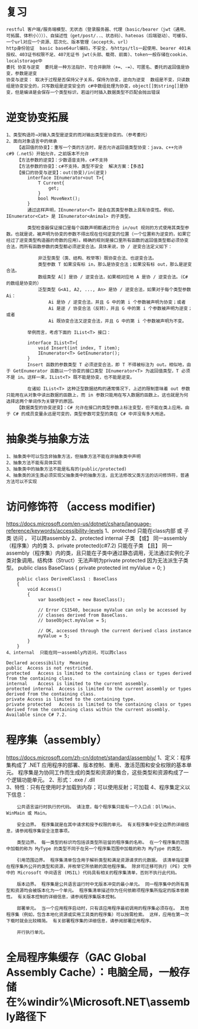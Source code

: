 # 复习
    restful 客户端/服务端模型、无状态（登录服务器、代理（basic/bearer（jwt（通用、可拓展、体积小））））、自描述性（get/post/..、状态码）、hateoas（后端驱动）、可缓存、一个url对应一个资源、层次化、版本管理（accept头、url）
    http身份验证  basic base64url编码，不安全，与https/tls一起使用、bearer 401未授权、403证书权限不足、407无证书 jwt(头部、载荷、前面)、token一般存储在cookie、localstorage中
    委托 协变与逆变  委托是一种方法指针、可合并删除（+=、-=）、可匿名、委托的返回值是协变，参数是逆变
    协变与逆变： 取决于过程是否保持父子关系，保持为协变，逆向为逆变  数组是不变，只读数组是协变安全的，只写数组是逆变安全的 c#中数组处理为协变，object[]到string[]是协变，但是编译是会保存一个类型标识，若运行时插入数据类型不匹配会抛出错误

# 逆变协变拓展
    1、类型构造符→对输入类型是逆变的而对输出类型是协变的。（参考委托）
    2、面向对象语言中的继承
        【返回值的协变】：重写一个类的方法时，是否允许返回值类型协变：java、c++允许  c#9（.net5）开始允许，之前版本不允许
        【方法参数的逆变】：少数语音支持，c#不支持
        【方法参数的协变】：c#不支持，类型不安全  解决方案：【多态】
        【接口的协变与逆变】：out(协变)/in(逆变)
            interface IEnumerator<out T>{
                T Current{
                    get;
                }
                bool MoveNext();
            }
            通过这样声明，IEnumerator<T> 就会在其类型参数上具有协变性。例如，IEnumerator<Cat> 是 IEnumerator<Animal> 的子类型。

            类型检查器保证接口里每个函数声明都通过符合 in/out 规则的方式使用其类型参数。也就是说，被声明为协变的参数不得出现在任何逆变的位置（一个位置称为逆变的，如果它经过了逆变类型构造器的奇数的应用）。精确的规则是接口里所有函数的返回值类型都必须协变合法，而所有函数参数的类型都必须逆变合法。具体来说，协 / 逆变合法定义如下：

                非泛型类型（类、结构、枚举等）既协变合法、也逆变合法。
                类型参数 T 如果没有标 in，那么是协变合法；如果没有标 out，那么是逆变合法。
                数组类型 A[] 是协 / 逆变合法，如果相对应地 A 是协 / 逆变合法。（C# 的数组是协变的）
                泛型类型 G<A1, A2, ..., An> 是协 / 逆变合法，如果对于每个类型参数 Ai：
                    Ai 是协 / 逆变合法，并且 G 中的第 i 个参数被声明为协变；或者
                    Ai 是逆 / 协变合法（反转），并且 G 中的第 i 个参数被声明为逆变；或者
                    Ai 既协变合法又逆变合法，并且 G 中的第 i 个参数被声明为不变。

            举例而言，考虑下面的 IList<T> 接口：

            interface IList<T>{
                void Insert(int index, T item);
                IEnumerator<T> GetEnumerator();
            }
            Insert 函数的参数类型 T 必须逆变合法，即 T 不得被标注为 out。相似地，由于 GetEnumerator 函数以一个协变的接口类型 IEnumerator<T> 为返回值类型，T 必须不是 in。这样一来，IList<T> 既不能是协变，也不能是逆变。

            在诸如 IList<T> 这种泛型数据结构的通常情况下，上述的限制意味着 out 参数只能用在从对象中读出数据的函数上，而 in 参数只能用在写入数据的函数上。这也就是为何选择这两个单词作为关键字的原因。
        【数据类型的协变逆变】：C# 允许在接口的类型参数上标注变型，但不能在类上应用。由于 C# 的成员变量永远是可变的，类型参数可变型的类在 C# 中并没有多大用途。

# 抽象类与抽象方法
    1、抽象类中可以包含非抽象方法，但抽象方法不能在非抽象类中声明
    2、抽象方法不能有具体实现
    3、抽象类中的抽象方法不能是私有的(public/protected)
    4、抽象类的派生类必须实现父抽象类中的抽象方法，且无法修改父类方法的访问修饰符，普通方法可以不实现



# 访问修饰符 （access modifier)
https://docs.microsoft.com/en-us/dotnet/csharp/language-reference/keywords/accessibility-levels
    1、protected 只能在class内部  或  子类 访问 ， 可以跨assembly
    2、protected internal 子类 【或】  同一assembly（程序集）内的类
    3、private protected(c#7.2) 只能在子类 【且】 同一assembly（程序集）内的类，且只能在子类中通过静态调用，无法通过实例化子类对象调用。结构体（Struct）无法声明为private protected 因为无法派生子类型。
        public class BaseClass
        {
            private protected int myValue = 0;
        }

        public class DerivedClass1 : BaseClass
        {
            void Access()
            {
                var baseObject = new BaseClass();

                // Error CS1540, because myValue can only be accessed by
                // classes derived from BaseClass.
                // baseObject.myValue = 5;

                // OK, accessed through the current derived class instance
                myValue = 5;
            }
        }
    4、internal  只能在同一assembly内访问，可以跨class

    Declared accessibility	Meaning
    public	Access is not restricted.
    protected	Access is limited to the containing class or types derived from the containing class.
    internal	Access is limited to the current assembly.
    protected internal	Access is limited to the current assembly or types derived from the containing class.
    private	Access is limited to the containing type.
    private protected	Access is limited to the containing class or types derived from the containing class within the current assembly. Available since C# 7.2.

# 程序集（assembly） 
https://docs.microsoft.com/zh-cn/dotnet/standard/assembly/
    1、定义：程序集构成了 .NET 应用程序的部署、版本控制、重用、激活范围和安全权限的基本单元。 程序集是为协同工作而生成的类型和资源的集合，这些类型和资源构成了一个逻辑功能单元。
    2、形式：.exe / .dll  
    3、特性：只有在使用时才加载到内存；可以使用反射；可加载
    4、程序集定义以下信息：

        公共语言运行时执行的代码。 请注意，每个程序集只能有一个入口点：DllMain、WinMain 或 Main。

        安全边界。 程序集就是在其中请求和授予权限的单元。 有关程序集中安全边界的详细信息，请参阅程序集安全注意事项。

        类型边界。 每一类型的标识均包括该类型所驻留的程序集的名称。 在一个程序集的范围中加载的称为 MyType 的类型不同于在另一个程序集范围中加载的称为 MyType 的类型。

        引用范围边界。 程序集清单包含用于解析类型和满足资源请求的元数据。 该清单指定要在程序集外公开的类型和资源，并枚举它所依赖的其他程序集。 除非可迁移可执行 (PE) 文件中的 Microsoft 中间语言 (MSIL) 代码具有相关的程序集清单，否则不执行此代码。

        版本边界。 程序集是公共语言运行时中无版本冲突的最小单元。 同一程序集中的所有类型和资源均会被版本化为一个单元。 程序集清单描述你为任何依赖项程序集所指定的版本依赖性。 有关版本控制的详细信息，请参阅程序集版本控制。

        部署单元。 当一个应用程序启动时，只有该应用程序最初调用的程序集必须存在。 其他程序集（例如，包含本地化资源或实用工具类的程序集）可以按需检索。 这样，应用在第一次下载时就会比较精简。 有关部署程序集的详细信息，请参阅部署应用程序。

        并行执行单元。


# 全局程序集缓存（GAC  Global Assembly Cache）：电脑全局，一般存储在%windir%\Microsoft.NET\assembly路径下